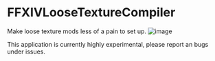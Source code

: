 # FFXIVLooseTextureCompiler
Make loose texture mods less of a pain to set up.
![image](https://user-images.githubusercontent.com/7157688/213757189-53beb3c1-7500-4033-b664-d485fde04718.png)

This application is currently highly experimental, please report an bugs under issues.
